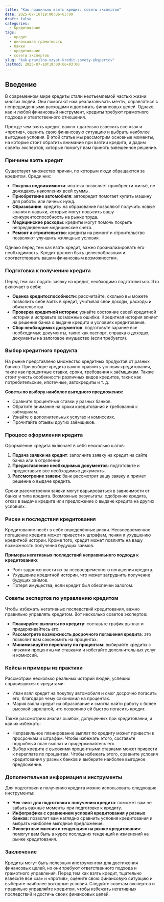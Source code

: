```yaml
---
title: "Как правильно взять кредит: советы экспертов"
date: 2025-07-10T19:00:06+03:00
draft: false
categories:
  - Кредитование
tags:
  - кредит
  - финансовая грамотность
  - банки
  - кредитование
  - советы экспертов
slug: "kak-pravilno-vzyat-kredit-sovety-ekspertov"
lastmod: 2025-07-10T19:00:06+03:00
---
```


## Введение

В современном мире кредиты стали неотъемлемой частью жизни многих людей. Они помогают нам реализовывать мечты, справляться с непредвиденными расходами и достигать финансовых целей. Однако, как и любой финансовый инструмент, кредиты требуют грамотного подхода и ответственного отношения.

Прежде чем взять кредит, важно тщательно взвесить все «за» и «против», оценить свою финансовую ситуацию и выбрать наиболее выгодные условия. В этой статье мы рассмотрим основные моменты, на которые стоит обратить внимание при взятии кредита, и дадим советы экспертов, которые помогут вам принять взвешенное решение.

### Причины взять кредит

Существует множество причин, по которым люди обращаются за кредитом. Среди них:

- **Покупка недвижимости**: ипотека позволяет приобрести жильё, не дожидаясь накопления всей суммы.
- **Приобретение автомобиля**: автокредит помогает купить машину для работы или личных нужд.
- **Образование**: кредиты на образование позволяют получить новые знания и навыки, которые могут повысить вашу конкурентоспособность на рынке труда.
- **Медицинские расходы**: кредиты могут помочь покрыть непредвиденные медицинские счета.
- **Ремонт и строительство**: кредиты на ремонт и строительство позволяют улучшить жилищные условия.

Однако перед тем как взять кредит, важно проанализировать его необходимость. Кредит должен быть целесообразным и соответствовать вашим финансовым возможностям.

### Подготовка к получению кредита

Перед тем как подать заявку на кредит, необходимо подготовиться. Это включает в себя:

- **Оценка кредитоспособности**: рассчитайте, сколько вы можете позволить себе взять в кредит, учитывая свои доходы, расходы и обязательства.
- **Проверка кредитной истории**: узнайте состояние своей кредитной истории и исправьте возможные ошибки. Кредитная история влияет на решение банка о выдаче кредита и условиях кредитования.
- **Сбор необходимых документов**: подготовьте заранее все необходимые документы, такие как паспорт, справка о доходах, документы на залоговое имущество (если требуется).

### Выбор кредитного продукта

На рынке представлено множество кредитных продуктов от разных банков. При выборе кредита важно сравнить условия кредитования, такие как процентные ставки, сроки, требования к заёмщикам. Также стоит учесть особенности различных видов кредитов, таких как потребительские, ипотечные, автокредиты и т. д.

**Советы по выбору наиболее выгодного предложения:**

- Сравните процентные ставки у разных банков.
- Обратите внимание на сроки кредитования и требования к заёмщикам.
- Узнайте о дополнительных услугах и комиссиях.
- Прочитайте отзывы других заёмщиков.

### Процесс оформления кредита

Оформление кредита включает в себя несколько шагов:

1. **Подача заявки на кредит**: заполните заявку на кредит на сайте банка или в отделении.
2. **Предоставление необходимых документов**: подготовьте и предоставьте все необходимые документы.
3. **Рассмотрение заявки**: банк рассмотрит вашу заявку и примет решение о выдаче кредита.

Сроки рассмотрения заявки могут варьироваться в зависимости от банка и типа кредита. Возможные результаты: одобрение кредита, отказ в выдаче кредита или предложение о выдаче кредита на других условиях.

### Риски и последствия кредитования

Кредитование несёт в себе определённые риски. Несвоевременное погашение кредита может привести к штрафам, пеням и ухудшению кредитной истории. Кроме того, кредит может повлиять на вашу возможность получения будущих займов.

**Примеры негативных последствий неправильного подхода к кредитованию:**

- Рост задолженности из-за несвоевременного погашения кредита.
- Ухудшение кредитной истории, что может затруднить получение будущих займов.
- Потеря имущества, если кредит был обеспечен залогом.

### Советы экспертов по управлению кредитом

Чтобы избежать негативных последствий кредитования, важно правильно управлять кредитом. Вот несколько советов экспертов:

- **Планируйте выплаты по кредиту**: составьте график выплат и придерживайтесь его.
- **Рассмотрите возможность досрочного погашения кредита**: это позволит вам сэкономить на процентах.
- **Минимизируйте переплату по процентам**: выбирайте кредиты с низкими процентными ставками и избегайте дополнительных услуг и комиссий.

### Кейсы и примеры из практики

Рассмотрим несколько реальных историй людей, успешно справившихся с кредитами:

- Иван взял кредит на покупку автомобиля и смог досрочно погасить его, благодаря чему сэкономил на процентах.
- Мария взяла кредит на образование и смогла найти работу с более высокой зарплатой, что позволило ей быстро погасить кредит.

Также рассмотрим анализ ошибок, допущенных при кредитовании, и как их избежать:

- Неправильное планирование выплат по кредиту может привести к просрочкам и штрафам. Чтобы избежать этого, составьте подробный план выплат и придерживайтесь его.
- Выбор кредита с высокими процентными ставками может привести к переплате по процентам. Чтобы избежать этого, сравните условия кредитования у разных банков и выберите наиболее выгодное предложение.

### Дополнительная информация и инструменты

Для подготовки к получению кредита можно использовать следующие инструменты:

- **Чек-лист для подготовки к получению кредита**: поможет вам не забыть важные моменты при подготовке к кредиту.
- **Инфографика с сравнением условий кредитования у разных банков**: позволит вам наглядно сравнить условия кредитования и выбрать наиболее выгодное предложение.
- **Экспертные мнения о тенденциях на рынке кредитования**: помогут вам быть в курсе последних тенденций и изменений на рынке кредитования.

### Заключение

Кредиты могут быть полезным инструментом для достижения финансовых целей, но они требуют ответственного подхода и грамотного управления. Перед тем как взять кредит, тщательно взвесьте все «за» и «против», оцените свою финансовую ситуацию и выберите наиболее выгодные условия. Следуйте советам экспертов и правильно управляйте кредитом, чтобы избежать негативных последствий и достичь своих финансовых целей.

